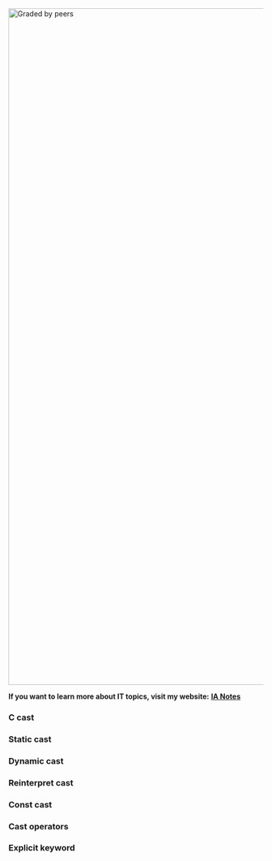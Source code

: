 <img width="1334" alt="Graded by peers" src="https://user-images.githubusercontent.com/74931024/141278089-eff970da-40be-4504-bb89-c81c306b6544.png">

**If you want to learn more about IT topics, visit my website:** [**IA Notes**](https://ia-notes.com/)

### C cast
### Static cast
### Dynamic cast
### Reinterpret cast
### Const cast
### Cast operators
### Explicit keyword
